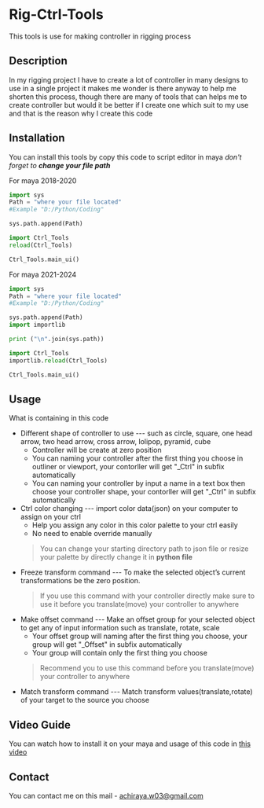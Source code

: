 # Rig-Ctrl-Tools
This tools is use for making controller in rigging process 

## Description
In my rigging project I have to create a lot of controller in many designs to use in a single project it makes me wonder is there anyway to help me shorten this process, though there are many of tools that can helps me to create controller but would it be better if I create one which suit to my use and that is the reason why I create this code

## Installation
You can install this tools by copy this code to script editor in maya 
_don't forget to **change your file path**_

For maya 2018-2020
```python
import sys
Path = "where your file located"
#Example "D:/Python/Coding"

sys.path.append(Path)

import Ctrl_Tools
reload(Ctrl_Tools)

Ctrl_Tools.main_ui()
```

For maya 2021-2024
```python
import sys
Path = "where your file located"
#Example "D:/Python/Coding"

sys.path.append(Path)
import importlib

print ("\n".join(sys.path))

import Ctrl_Tools
importlib.reload(Ctrl_Tools)

Ctrl_Tools.main_ui()
```

## Usage
What is containing in this code
* Different shape of controller to use --- such as circle, square, one head arrow, two head arrow, cross arrow, lolipop, pyramid, cube
  * Controller will be create at zero position
  * You can naming your controller after the first thing you choose in outliner or viewport, your contorller will get "_Ctrl" in subfix automatically
  * You can naming your controller by input a name in a text box then choose your controller shape, your contorller will get "_Ctrl" in subfix automatically
* Ctrl color changing --- import color data(json) on your computer to assign on your ctrl
  * Help you assign any color in this color palette to your ctrl easily
  * No need to enable override manually
  > You can change your starting directory path to json file or resize your palette by directly change it in **python file** 
* Freeze transform command --- To make the selected object’s current transformations be the zero position.
  > If you use this command with your controller directly make sure to use it before you translate(move) your controller to anywhere
* Make offset command --- Make an offset group for your selected object to get any of input information such as translate, rotate, scale
  * Your offset group will naming after the first thing you choose, your group will get "_Offset" in subfix automatically
  * Your group will contain only the first thing you choose
  > Recommend you to use this command before you translate(move) your controller to anywhere
* Match transform command --- Match transform values(translate,rotate) of your target to the source you choose

## Video Guide
You can watch how to install it on your maya and usage of this code in [this video](https://youtu.be/Oewfj-9AopA)

## Contact
You can contact me on this mail - achiraya.w03@gmail.com
